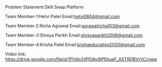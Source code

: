 Problem Statement:Skill Swap Platform

Team Member-1:Hetvi Patel
        Email:hetvi0604@gmail.com

Team Member-2:Richa Agrawal
        Email:agrawalricha103@gmail.com

Team Member-3:Shreya Parikh
        Email:shreyaparikh2006@gmail.com

Team Member-4:Krisha Patel
        Email:krishaeducation2020@gmail.com

Video link: https://drive.google.com/file/d/1Fhldy2ilPIOAv9IPEkueF_ASTRDBVrVC/view
